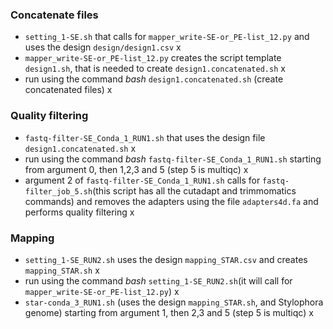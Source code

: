 ### Concatenate files
- `setting_1-SE.sh` that calls for `mapper_write-SE-or_PE-list_12.py` and uses the design `design/design1.csv`   x
- `mapper_write-SE-or_PE-list_12.py` creates the script template `design1.sh`, that is needed to create `design1.concatenated.sh`       x
- run using the command *bash* `design1.concatenated.sh` (create concatenated files)          x

### Quality filtering
- `fastq-filter-SE_Conda_1_RUN1.sh` that uses the design file `design1.concatenated.sh`          x
- run using the command *bash* `fastq-filter-SE_Conda_1_RUN1.sh` starting from argument 0, then 1,2,3 and 5 (step 5 is multiqc)            x
- argument 2 of `fastq-filter-SE_Conda_1_RUN1.sh` calls for `fastq-filter_job_5.sh`(this script has all the cutadapt and trimmomatics commands) and removes the adapters using the file `adapters4d.fa` and performs quality filtering             x

### Mapping
- `setting_1-SE_RUN2.sh` uses the design `mapping_STAR.csv` and creates `mapping_STAR.sh`      x
- run using the command *bash* `setting_1-SE_RUN2.sh`(it will call for `mapper_write-SE-or_PE-list_12.py`)          x
- `star-conda_3_RUN1.sh` (uses the design `mapping_STAR.sh`, and Stylophora genome) starting from argument 1, then 2,3 and 5 (step 5 is multiqc)      x
